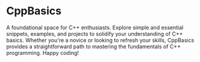 # CppBasics
A foundational space for C++ enthusiasts. Explore simple and essential snippets, examples, and projects to solidify your understanding of C++ basics. Whether you're a novice or looking to refresh your skills, CppBasics provides a straightforward path to mastering the fundamentals of C++ programming. Happy coding!
